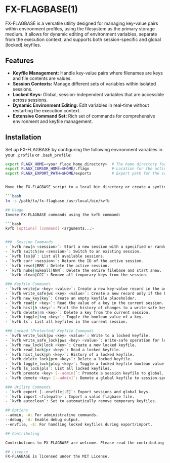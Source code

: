 # FX-FLAGBASE(1)

FX-FLAGBASE is a versatile utility designed for managing key-value pairs within environment profiles, using the filesystem as the primary storage medium. It allows for dynamic editing of environment variables, separate from the execution context, and supports both session-specific and global (locked) keyfiles.

## Features

- **Keyfile Management:** Handle key-value pairs where filenames are keys and file contents are values.
- **Session Contexts:** Manage different sets of variables within isolated sessions.
- **Locked Keys:** Global, session-independent variables that are accessible across sessions.
- **Dynamic Environment Editing:** Edit variables in real-time without restarting the execution context.
- **Extensive Command Set:** Rich set of commands for comprehensive environment and keyfile management.

## Installation

Set up FX-FLAGBASE by configuring the following environment variables in your `.profile` or `.bash_profile`:

```bash
export FLAGX_HOME=<your_flagx_home_directory>  # The home directory for FLAGBASE files
export FLAGX_CURSOR_HOME=$HOME/.flagx          # Location for the active session cursor file
export FLAGX_EXPORT_PATH=$HOME/exports         # Export path for the script outputs


Move the FX-FLAGBASE script to a local bin directory or create a symlink to it, for example:

```bash
ln -s /path/to/fx-flagbase /usr/local/bin/kvfb

## Usage
Invoke FX-FLAGBASE commands using the kvfb command:

```bash
kvfb [options] [command] <arguments...>


###  Session Commands
- `kvfb new|n <session>`: Start a new session with a specified or random name.
- `kvfb switch|sw <session>`: Switch to an existing session.
- `kvfb lss|@`: List all available sessions.
- `kvfb curr <session>`: Return the ID of the active session.
- `kvfb reset|RRR`: Delete the active session.
- `kvfb nuke|nukeall|NNN`: Delete the entire filebase and start anew.
- `kvfb clean|CCC`: Remove all temporary keys from the session.

### Keyfile Commands
- `kvfb write|w <key> <value>`: Create a new key-value record in the active session.
- `kvfb write_safe|ws <key> <value>`: Create a new record only if the key does not exist; otherwise, rotate the old key.
- `kvfb new_key|key`: Create an empty keyfile placeholder.
- `kvfb read|r <key>`: Read the value of a key in the current session.
- `kvfb hist|h <key>`: Print the history of changes to a write-safe keyfile.
- `kvfb delete|rm <key>`: Delete a key from the current session.
- `kvfb toggle|tog <key>`: Toggle the boolean value of a key.
- `kvfb ls`: List all keyfiles in the current session.

### Locked (Protected) Keyfile Commands
- `kvfb write_lock|pw <key> <value>`: Write to a locked keyfile.
- `kvfb write_safe_lock|pws <key> <value>`: Write-safe operation for locked keyfiles.
- `kvfb new_lock|lock <key>`: Create a new locked keyfile.
- `kvfb read_lock|pr <key>`: Read a locked keyfile.
- `kvfb hist_lock|ph <key>`: History of a locked keyfile.
- `kvfb delete_lock|prm <key>`: Delete a locked keyfile.
- `kvfb toggle_lock|ptog <key>`: Toggle a locked keyfile boolean value.
- `kvfb ls_lock|pls`: List all locked keyfiles.
- `kvfb promote <key> [--admin]`: Promote a session keyfile to global.
- `kvfb demote <key> [--admin]`: Demote a global keyfile to session-specific.

### Utility Commands
- `kvfb export [--envfile|-E]`: Export sessions and global keys.
- `kvfb import <filepath>`: Import a valid flagbase file.
- `kvfb autoclean`: Set to automatically remove temporary keyfiles.

## Options
--admin, -A: For administrative commands.
--debug, -d: Enable debug output.
--envfile, -E: For handling locked keyfiles during export/import.

## Contributing

Contributions to FX-FLAGBASE are welcome. Please read the contributing guidelines before submitting pull requests.

## License
FX-FLAGBASE is licensed under the MIT License.
